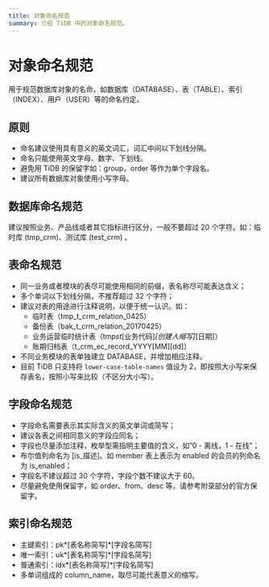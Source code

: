```yaml
---
title: 对象命名规范
summary: 介绍 TiDB 中的对象命名规范。
---
```


# 对象命名规范

用于规范数据库对象的名命，如数据库（DATABASE）、表（TABLE）、索引（INDEX）、用户（USER）等的命名约定。

## 原则

- 命名建议使用具有意义的英文词汇，词汇中间以下划线分隔。
- 命名只能使用英文字母、数字、下划线。
- 避免用 TiDB 的保留字如：group，order 等作为单个字段名。
- 建议所有数据库对象使用小写字母。

## 数据库命名规范

建议按照业务、产品线或者其它指标进行区分，一般不要超过 20 个字符。如：临时库 (tmp_crm)、测试库 (test_crm) 。

## 表命名规范

- 同一业务或者模块的表尽可能使用相同的前缀，表名称尽可能表达含义；
- 多个单词以下划线分隔，不推荐超过 32 个字符；
- 建议对表的用途进行注释说明，以便于统一认识。如：
    - 临时表（tmp_t_crm_relation_0425）
    - 备份表（bak_t_crm_relation_20170425）
    - 业务运营临时统计表（tmp*st*[业务代码]_[创建人缩写]_[日期]）
    - 账期归档表（t_crm_ec_record_YYYY[MM][dd]）
- 不同业务模块的表单独建立 DATABASE，并增加相应注释。
- 目前 TiDB 只支持将 `lower-case-table-names` 值设为 2，即按照大小写来保存表名，按照小写来比较（不区分大小写）。

## 字段命名规范

- 字段命名需要表示其实际含义的英文单词或简写；
- 建议各表之间相同意义的字段应同名；
- 字段也尽量添加注释，枚举型需指明主要值的含义，如”0 - 离线，1 - 在线”；
- 布尔值列命名为 [is_描述]。如 member 表上表示为 enabled 的会员的列命名为 is_enabled；
- 字段名不建议超过 30 个字符，字段个数不建议大于 60。
- 尽量避免使用保留字，如 order、from、desc 等，请参考附录部分的官方保留字。

## 索引命名规范

- 主键索引：pk*[表名称简写]*[字段名简写]
- 唯一索引：uk*[表名称简写]*[字段名简写]
- 普通索引：idx*[表名称简写]*[字段名简写]
- 多单词组成的 column_name，取尽可能代表意义的缩写。
